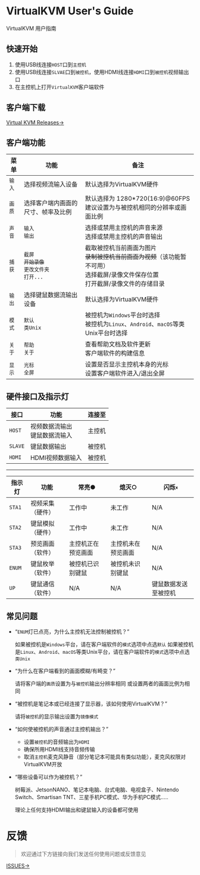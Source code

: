 <!--
 * @Description: 
 * @Date: 2021-01-24 10:09:37
 * @LastEditors: CK.Zh
 * @LastEditTime: 2021-01-24 13:48:12
 * @FilePath: \undefinede:\source\virtualkvm_doc\README.md
-->
# VirtualKVM User's Guide
VirtualKVM 用户指南

## 快速开始

1. 使用USB线连接`HOST`口到`主控机`
2. 使用USB线连接`SLVAE`口到`被控机`，使用HDMI线连接`HDMI`口到`被控机`视频输出口
3. 在主控机上打开`VirtualKVM`客户端软件

## 客户端下载

[Virtual KVM Releases→](https://github.com/autolaborcenter/virtualkvm_doc/releases/)


## 客户端功能

| 菜单  | 功能                          | 备注 |
|-------|-------------------------------|--------|
| `输入`  | 选择视频流输入设备 | 默认选择为VirtualKVM硬件 |
| `画质` | 选择客户端内画面的尺寸、帧率及比例 | 默认选择为 1280*720(16:9)@60FPS <br/> 建议设置为与被控机相同的分辨率或画面比例 |
| `声音`  | `输入` <br/> `输出`   | 选择或禁用主控机的声音来源  <br/>  选择或禁用主控机的声音输出 |
| `捕获`  | `截屏` <br/>  ~~`开始录像`~~ <br/> `更改文件夹` <br/>  `打开...`| 截取被控机当前画面为图片 <br/>  ~~录制被控机当前画面为视频~~（该功能暂不可用） <br/> 选择截屏/录像文件保存位置 <br/>  打开截屏/录像文件的存储目录 |
| `输出` | 选择键鼠数据流输出设备                  | 默认选择为VirtualKVM硬件 |
| `模式`  | `默认` <br/> `类Unix` | 被控机为`Windows`平台时选择  <br/>  被控机为`Linux`、`Android`、`macOS`等类Unix平台时选择 |
| `关于`  | `帮助` <br/> `关于` | 查看帮助文档及软件更新  <br/>客户端软件的构建信息 |
| `显示`  | `光标` <br/> `全屏` | 设置是否显示主控机本身的光标   <br/>  设置客户端软件进入/退出全屏 |

## 硬件接口及指示灯

| 接口  | 功能                          | 连接至 |
|-------|-------------------------------|--------|
| `HOST`  | 视频数据流输出 <br/> 键鼠数据流输入 | 主控机 |
| `SLAVE` | 键鼠数据输出                  | 被控机 |
| `HDMI`  | HDMI视频数据输入              | 被控机 |

******

| 指示灯| 功能             | 常亮●               | 熄灭○               | 闪烁◐                   |
|------|------------------|--------------------|--------------------|------------------------|
| `STA1` | 视频采集（硬件） | 工作中             | 未工作             | N/A                    |
| `STA2` | 键鼠模拟（硬件） | 工作中             | 未工作             | N/A                    |
| `STA3` | 预览画面（软件） | 主控机正在预览画面 | 主控机未在预览画面 | N/A                    |
| `ENUM` | 键鼠枚举（软件） | 被控机已识别键鼠   | 被控机未识别键鼠   | N/A                    |
| `UP`   | 键鼠通信（软件） | N/A                | N/A                | 键鼠数据发送至被控机 |


## 常见问题

* “`ENUM`灯已点亮，为什么主控机无法控制被控机？”

    如果被控机是`Windows`平台，请在客户端软件的`模式`选项中点选`默认`
    如果被控机是`Linux`、`Android`、`macOS`等类Unix平台，请在客户端软件的`模式`选项中点选`类Unix`

* “为什么在客户端看到的画面模糊/有畸变？”

    请将客户端的`画质`设置为与`被控机`输出分辨率相同
    或设置两者的画面比例为相同

* “被控机是笔记本或已经连接了显示器，该如何使用VirtualKVM？”

    请将`被控机`的显示输出设置为`镜像模式`

* “如何使被控机的声音通过主控机输出？”

    * 设置`被控机`的音频输出为`HDMI`
    * 确保所用HDMI线支持音频传输
    * 取消`主控机`麦克风静音（部分笔记本可能具有类似功能），麦克风权限对VirtualKVM开放


* “哪些设备可以作为被控机？”

    树莓派、JetsonNANO、笔记本电脑、台式电脑、电视盒子、Nintendo Switch、Smartisan TNT、三星手机PC模式、华为手机PC模式.....
    
    理论上任何支持HDMI输出和键鼠输入的设备都可使用
    
# 反馈

> 欢迎通过下方链接向我们发送任何使用问题或反馈意见

[ISSUES→](https://github.com/autolaborcenter/virtualkvm_doc/issues/)
